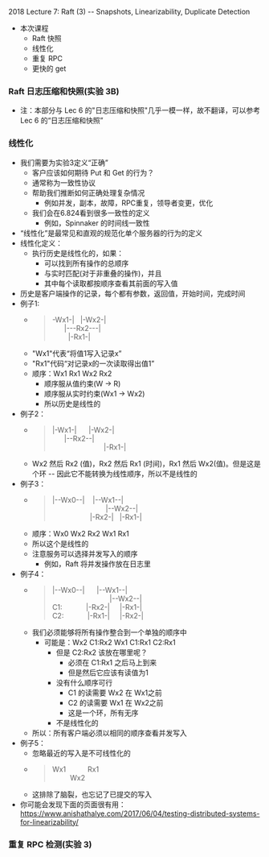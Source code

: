 2018 Lecture 7: Raft (3) -- Snapshots, Linearizability, Duplicate Detection

* 本次课程
    * Raft 快照
    * 线性化
    * 重复 RPC
    * 更快的 get
### Raft 日志压缩和快照(实验 3B)
* 注：本部分与 Lec 6 的"日志压缩和快照"几乎一模一样，故不翻译，可以参考 Lec 6 的“日志压缩和快照”
### 线性化
* 我们需要为实验3定义“正确”
    * 客户应该如何期待 Put 和 Get 的行为？
    * 通常称为一致性协议
    * 帮助我们推断如何正确处理复杂情况
        * 例如并发，副本，故障，RPC重复，领导者变更，优化
    * 我们会在6.824看到很多一致性的定义
        * 例如，Spinnaker 的时间线一致性
* “线性化”是最常见和直观的规范化单个服务器的行为的定义
* 线性化定义：
    * 执行历史是线性化的，如果：
        * 可以找到所有操作的总顺序
        * 与实时匹配(对于非重叠的操作)，并且
        * 其中每个读取都按顺序查看其前面的写入值
* 历史是客户端操作的记录，每个都有参数，返回值，开始时间，完成时间
* 例子1:
    * > -Wx1-| &nbsp;&nbsp;|-Wx2-|    
       &nbsp;&nbsp;&nbsp;&nbsp;&nbsp;   |---Rx2---|     
     &nbsp;&nbsp;&nbsp;&nbsp;&nbsp;&nbsp;&nbsp; |-Rx1-|   
    * "Wx1"代表“将值1写入记录x”
    * "Rx1"代码“对记录x的一次读取得出值1”
    * 顺序：Wx1 Rx1 Wx2 Rx2
        * 顺序服从值约束(W -> R)
        * 顺序服从实时约束(Wx1 -> Wx2)
        * 所以历史是线性的
* 例子2：
    * > |-Wx1-|&nbsp;&nbsp;&nbsp;&nbsp;&nbsp; |-Wx2-|     
         &nbsp;&nbsp;&nbsp;&nbsp;&nbsp;   |--Rx2--|   
         &nbsp;&nbsp;&nbsp;&nbsp;&nbsp;&nbsp;&nbsp;&nbsp;&nbsp;&nbsp;&nbsp;&nbsp;&nbsp;&nbsp;&nbsp;&nbsp;&nbsp;&nbsp;&nbsp;&nbsp;&nbsp;&nbsp;&nbsp;&nbsp;&nbsp;     |-Rx1-|
    * Wx2 然后 Rx2 (值)，Rx2 然后 Rx1 (时间)，Rx1 然后 Wx2(值)。但是这是个环 -- 因此它不能转换为线性顺序，所以不是线性的
* 例子3：
    * > |--Wx0--| &nbsp;&nbsp; |--Wx1--|    
         &nbsp;&nbsp;&nbsp;&nbsp;&nbsp;&nbsp;&nbsp;&nbsp;&nbsp;&nbsp;&nbsp;&nbsp;&nbsp;&nbsp;&nbsp;&nbsp;&nbsp;&nbsp;&nbsp;&nbsp;&nbsp;&nbsp;&nbsp;&nbsp;&nbsp;&nbsp;   |--Wx2--|   
        &nbsp;&nbsp;&nbsp;&nbsp;&nbsp;&nbsp;&nbsp;&nbsp;&nbsp;&nbsp;&nbsp;&nbsp;&nbsp;&nbsp;&nbsp;&nbsp;&nbsp;&nbsp;&nbsp;|-Rx2-| &nbsp;&nbsp;|-Rx1-|
    * 顺序：Wx0 Wx2 Rx2 Wx1 Rx1
    * 所以这个是线性的
    * 注意服务可以选择并发写入的顺序
        * 例如，Raft 将并发操作放在日志里
* 例子4：
    * > |--Wx0--| &nbsp;&nbsp;&nbsp;&nbsp; |--Wx1--|    
        &nbsp;&nbsp;&nbsp;&nbsp;&nbsp;&nbsp;&nbsp;&nbsp;&nbsp;&nbsp;&nbsp;&nbsp;&nbsp;&nbsp;&nbsp;&nbsp;&nbsp;&nbsp;&nbsp;&nbsp;&nbsp;&nbsp;&nbsp;&nbsp;&nbsp;&nbsp;&nbsp;&nbsp;    |--Wx2--|   
         C1: &nbsp;&nbsp;&nbsp;&nbsp; &nbsp;&nbsp;&nbsp;&nbsp;&nbsp;  |-Rx2-| &nbsp;&nbsp;&nbsp;&nbsp;|-Rx1-|     
         C2: &nbsp;&nbsp;&nbsp;&nbsp;&nbsp;&nbsp;&nbsp;&nbsp;&nbsp;&nbsp;   |-Rx1-| &nbsp;&nbsp;&nbsp;&nbsp;|-Rx2-| 
    * 我们必须能够将所有操作整合到一个单独的顺序中
        * 可能是：Wx2 C1:Rx2 Wx1 C1:Rx1 C2:Rx1
            * 但是 C2:Rx2 该放在哪里呢？
                * 必须在 C1:Rx1 之后马上到来
                * 但是然后它应该有读值为1
            * 没有什么顺序可行
                * C1 的读需要 Wx2 在 Wx1之前
                * C2 的读需要 Wx1 在 Wx2之前
                * 这是一个环，所有无序
            * 不是线性化的
    * 所以：所有客户端必须以相同的顺序查看并发写入
* 例子5：
    * 忽略最近的写入是不可线性化的
    * > Wx1  &nbsp;&nbsp;&nbsp;&nbsp;   &nbsp;&nbsp;&nbsp;&nbsp; Rx1        
       &nbsp;&nbsp;&nbsp;&nbsp;&nbsp;&nbsp;&nbsp;&nbsp; Wx2
    * 这排除了脑裂，也忘记了已提交的写入
* 你可能会发现下面的页面很有用：    
https://www.anishathalye.com/2017/06/04/testing-distributed-systems-for-linearizability/

### 重复 RPC 检测(实验 3)

